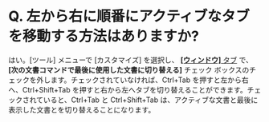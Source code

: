 # Q. 左から右に順番にアクティブなタブを移動する方法はありますか?

はい。\[ツール\] メニューで \[カスタマイズ\] を選択し、 [**\[ウィンドウ\]** タブ](../../dlg/customize/window/index) で、 **\[次の文書コマンドで最後に使用した文書に切り替える\]** チェック ボックスのチェックを外します。チェックされていなければ、Ctrl+Tab を押すと左から右へ、Ctrl+Shift+Tab を押すと右から左へタブを切り替えることができます。チェックされていると、Ctrl+Tab と Ctrl+Shift+Tab は、アクティブな文書と最後に表示した文書とを切り替えることになります。
